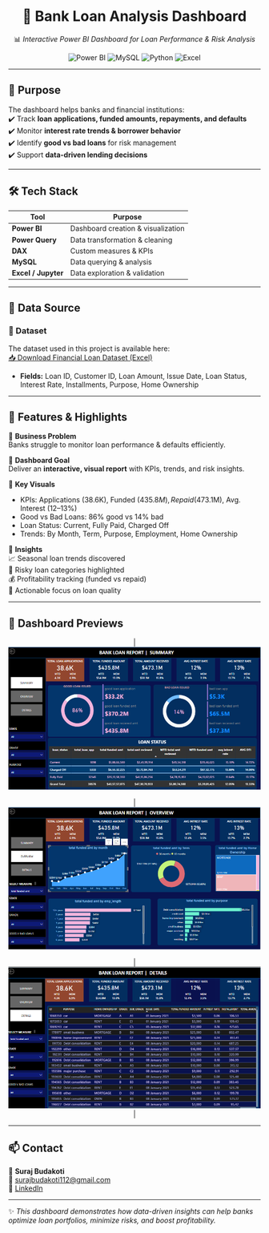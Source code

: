 <div align="center">  

# 🏦 Bank Loan Analysis Dashboard  

📊 *Interactive Power BI Dashboard for Loan Performance & Risk Analysis*  

![Power BI](https://img.shields.io/badge/Power%20BI-Visualization-yellow) 
![MySQL](https://img.shields.io/badge/MySQL-Database-blue) 
![Python](https://img.shields.io/badge/Python-Data%20Analysis-green) 
![Excel](https://img.shields.io/badge/Excel-Data%20Cleaning-brightgreen)  

</div>  

---

## 🎯 Purpose  
The dashboard helps banks and financial institutions:  
✔️ Track **loan applications, funded amounts, repayments, and defaults**  
✔️ Monitor **interest rate trends & borrower behavior**  
✔️ Identify **good vs bad loans** for risk management  
✔️ Support **data-driven lending decisions**  

---

## 🛠️ Tech Stack  

| Tool | Purpose |  
|------|---------|  
| **Power BI** | Dashboard creation & visualization |  
| **Power Query** | Data transformation & cleaning |  
| **DAX** | Custom measures & KPIs |  
| **MySQL** | Data querying & analysis |  
| **Excel / Jupyter** | Data exploration & validation |  

---

## 📂 Data Source  
### 📂 Dataset
The dataset used in this project is available here:  
[📥 Download Financial Loan Dataset (Excel)](https://github.com/surajbudakoti11-cmd/bank-loan_analysis-/raw/main/financial_loan_data_excel.xlsx)

- **Fields:** Loan ID, Customer ID, Loan Amount, Issue Date, Loan Status, Interest Rate, Installments, Purpose, Home Ownership  

---

## 🌟 Features & Highlights  

🔹 **Business Problem**  
Banks struggle to monitor loan performance & defaults efficiently.  

🔹 **Dashboard Goal**  
Deliver an **interactive, visual report** with KPIs, trends, and risk insights.  

🔹 **Key Visuals**  
- KPIs: Applications (38.6K), Funded ($435.8M), Repaid ($473.1M), Avg. Interest (12–13%)  
- Good vs Bad Loans: 86% good vs 14% bad  
- Loan Status: Current, Fully Paid, Charged Off  
- Trends: By Month, Term, Purpose, Employment, Home Ownership  

🔹 **Insights**  
📈 Seasonal loan trends discovered  
🛑 Risky loan categories highlighted  
💰 Profitability tracking (funded vs repaid)  
🎯 Actionable focus on loan quality  

---

## 📸 Dashboard Previews  

<div align="center">  

 

|![Summary](https://github.com/surajbudakoti11-cmd/bank-loan_analysis-/blob/main/SUMMARY.png) 


|![Overview](https://github.com/surajbudakoti11-cmd/bank-loan_analysis-/blob/main/OVERVIEW.png) 


|![Details](https://github.com/surajbudakoti11-cmd/bank-loan_analysis-/blob/main/DETAILS.png) |


</div>  

---

## 📫 Contact  

👤 **Suraj Budakoti**  
📧 [surajbudakoti112@gmail.com](mailto:surajbudakoti112@gmail.com)  
💼 [LinkedIn](#)  

---

✨ *This dashboard demonstrates how data-driven insights can help banks optimize loan portfolios, minimize risks, and boost profitability.*  
